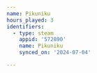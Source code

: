 ```yaml
---
name: Pikuniku
hours_played: 3
identifiers:
  - type: steam
    appid: '572890'
    name: Pikuniku
    synced_on: '2024-07-04'

---
```

